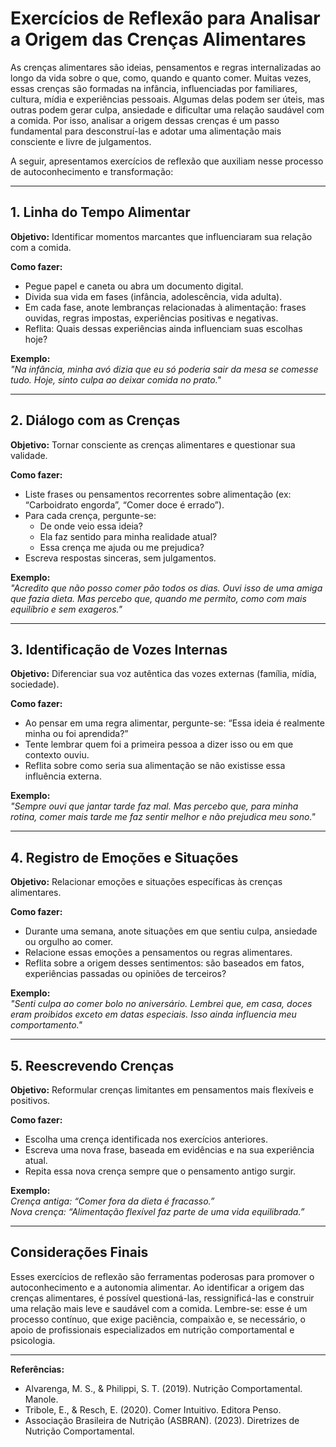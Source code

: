 # Exercícios de Reflexão para Analisar a Origem das Crenças Alimentares

As crenças alimentares são ideias, pensamentos e regras internalizadas ao longo da vida sobre o que, como, quando e quanto comer. Muitas vezes, essas crenças são formadas na infância, influenciadas por familiares, cultura, mídia e experiências pessoais. Algumas delas podem ser úteis, mas outras podem gerar culpa, ansiedade e dificultar uma relação saudável com a comida. Por isso, analisar a origem dessas crenças é um passo fundamental para desconstruí-las e adotar uma alimentação mais consciente e livre de julgamentos.

A seguir, apresentamos exercícios de reflexão que auxiliam nesse processo de autoconhecimento e transformação:

___

## 1. **Linha do Tempo Alimentar**

**Objetivo:** Identificar momentos marcantes que influenciaram sua relação com a comida.

**Como fazer:**
- Pegue papel e caneta ou abra um documento digital.
- Divida sua vida em fases (infância, adolescência, vida adulta).
- Em cada fase, anote lembranças relacionadas à alimentação: frases ouvidas, regras impostas, experiências positivas e negativas.
- Reflita: Quais dessas experiências ainda influenciam suas escolhas hoje?

**Exemplo:**  
*"Na infância, minha avó dizia que eu só poderia sair da mesa se comesse tudo. Hoje, sinto culpa ao deixar comida no prato."*

___

## 2. **Diálogo com as Crenças**

**Objetivo:** Tornar consciente as crenças alimentares e questionar sua validade.

**Como fazer:**
- Liste frases ou pensamentos recorrentes sobre alimentação (ex: “Carboidrato engorda”, “Comer doce é errado”).
- Para cada crença, pergunte-se:
  - De onde veio essa ideia?
  - Ela faz sentido para minha realidade atual?
  - Essa crença me ajuda ou me prejudica?
- Escreva respostas sinceras, sem julgamentos.

**Exemplo:**  
*"Acredito que não posso comer pão todos os dias. Ouvi isso de uma amiga que fazia dieta. Mas percebo que, quando me permito, como com mais equilíbrio e sem exageros."*

___

## 3. **Identificação de Vozes Internas**

**Objetivo:** Diferenciar sua voz autêntica das vozes externas (família, mídia, sociedade).

**Como fazer:**
- Ao pensar em uma regra alimentar, pergunte-se: “Essa ideia é realmente minha ou foi aprendida?”
- Tente lembrar quem foi a primeira pessoa a dizer isso ou em que contexto ouviu.
- Reflita sobre como seria sua alimentação se não existisse essa influência externa.

**Exemplo:**  
*"Sempre ouvi que jantar tarde faz mal. Mas percebo que, para minha rotina, comer mais tarde me faz sentir melhor e não prejudica meu sono."*

___

## 4. **Registro de Emoções e Situações**

**Objetivo:** Relacionar emoções e situações específicas às crenças alimentares.

**Como fazer:**
- Durante uma semana, anote situações em que sentiu culpa, ansiedade ou orgulho ao comer.
- Relacione essas emoções a pensamentos ou regras alimentares.
- Reflita sobre a origem desses sentimentos: são baseados em fatos, experiências passadas ou opiniões de terceiros?

**Exemplo:**  
*"Senti culpa ao comer bolo no aniversário. Lembrei que, em casa, doces eram proibidos exceto em datas especiais. Isso ainda influencia meu comportamento."*

___

## 5. **Reescrevendo Crenças**

**Objetivo:** Reformular crenças limitantes em pensamentos mais flexíveis e positivos.

**Como fazer:**
- Escolha uma crença identificada nos exercícios anteriores.
- Escreva uma nova frase, baseada em evidências e na sua experiência atual.
- Repita essa nova crença sempre que o pensamento antigo surgir.

**Exemplo:**  
*Crença antiga: “Comer fora da dieta é fracasso.”  
Nova crença: “Alimentação flexível faz parte de uma vida equilibrada.”*

___

## Considerações Finais

Esses exercícios de reflexão são ferramentas poderosas para promover o autoconhecimento e a autonomia alimentar. Ao identificar a origem das crenças alimentares, é possível questioná-las, ressignificá-las e construir uma relação mais leve e saudável com a comida. Lembre-se: esse é um processo contínuo, que exige paciência, compaixão e, se necessário, o apoio de profissionais especializados em nutrição comportamental e psicologia.

___

**Referências:**
- Alvarenga, M. S., & Philippi, S. T. (2019). Nutrição Comportamental. Manole.
- Tribole, E., & Resch, E. (2020). Comer Intuitivo. Editora Penso.
- Associação Brasileira de Nutrição (ASBRAN). (2023). Diretrizes de Nutrição Comportamental.